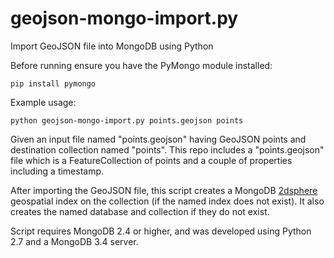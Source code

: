 # geojson-mongo-import.py
Import GeoJSON file into MongoDB using Python

Before running ensure you have the PyMongo module installed:

`pip install pymongo`

Example usage:

`python geojson-mongo-import.py points.geojson points`

Given an input file named "points.geojson" having GeoJSON points and destination collection named "points".  This repo includes a "points.geojson" file which is a FeatureCollection of points and a couple of properties including a timestamp.

After importing the GeoJSON file, this script creates a MongoDB [2dsphere](https://docs.mongodb.com/manual/core/2dsphere/) geospatial index on the collection (if the named index does not exist).  It also creates the named database and collection if they do not exist.

Script requires MongoDB 2.4 or higher, and was developed using Python 2.7 and a MongoDB 3.4 server.




